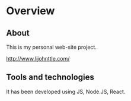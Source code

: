 # Overview

## About

This is my personal web-site project.

http://www.lijohnttle.com/

## Tools and technologies

It has been developed using JS, Node.JS, React.
